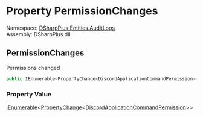 # Property PermissionChanges

Namespace: [DSharpPlus.Entities.AuditLogs](DSharpPlus.Entities.AuditLogs.md)  
Assembly: DSharpPlus.dll

## <a id="DSharpPlus_Entities_AuditLogs_DiscordAuditLogApplicationCommandPermissionEntry_PermissionChanges"></a>PermissionChanges

Permissions changed

```csharp
public IEnumerable<PropertyChange<DiscordApplicationCommandPermission>> PermissionChanges { get; }
```

### Property Value

[IEnumerable](https://learn.microsoft.com/dotnet/api/system.collections.generic.ienumerable\-1)<[PropertyChange](DSharpPlus.Entities.AuditLogs.PropertyChange\-1.md)<[DiscordApplicationCommandPermission](DSharpPlus.Entities.DiscordApplicationCommandPermission.md)\>\>

